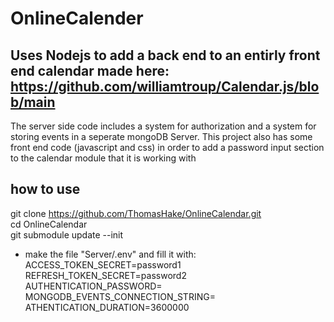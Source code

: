 # OnlineCalender

## Uses Nodejs to add a back end to an entirly front end calendar made here: https://github.com/williamtroup/Calendar.js/blob/main

The server side code includes a system for authorization and a system for storing events in a seperate mongoDB Server. 
This project also has some front end code (javascript and css) in order to add a password input section to the calendar module that it is working with


## how to use 
git clone https://github.com/ThomasHake/OnlineCalendar.git  
cd OnlineCalendar  
git submodule update --init  




* make the file "Server/.env" and fill it with:  
		ACCESS_TOKEN_SECRET=password1  
		REFRESH_TOKEN_SECRET=password2  
		AUTHENTICATION_PASSWORD=  
		MONGODB_EVENTS_CONNECTION_STRING=  
		ATHENTICATION_DURATION=3600000  

